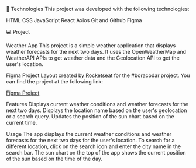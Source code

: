 🚀 Technologies
This project was developed with the following technologies:

HTML
CSS
JavaScript
React
Axios
Git and Github
Figma

💻 Project

Weather App
This project is a simple weather application that displays weather forecasts for the next two days. It uses the OpenWeatherMap and WeatherAPI APIs to get weather data and the Geolocation API to get the user's location.

Figma Project
Layout created by [Rocketseat](https://rocketseat.com.br/) for the #boracodar project. You can find the project at the following link:

[Figma Project](https://www.figma.com/file/BNf2zfWC5plcCSeAbfpq3U/%23boraCodar---Desafio-10-(Community)?node-id=328-2&t=n2pjm0Ur2I3GB8si-0)

Features
Displays current weather conditions and weather forecasts for the next two days.
Displays the location name based on the user's geolocation or a search query.
Updates the position of the sun chart based on the current time.

Usage
The app displays the current weather conditions and weather forecasts for the next two days for the user's location.
To search for a different location, click on the search icon and enter the city name in the search bar.
The sun chart on the top of the app shows the current position of the sun based on the time of the day.
